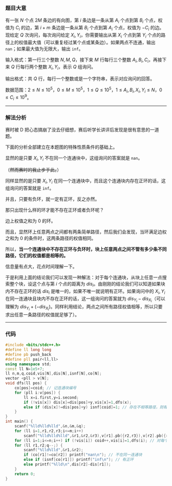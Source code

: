 ### 题目大意

有一张 $N$ 个点 $2M$ 条边的有向图，第 $i$ 条边是一条从第 $A_i$ 个点到第 $B_i$ 个点，权值为 $C_i$ 的边，第 $i+m$ 条边是一条从第 $B_i$ 个点到第 $A_i$ 个点，权值为 $-C_i$ 的边。现给定 $Q$ 次询问，每次询问给定 $X_i,Y_i$，你需要输出从第 $X_i$ 个点到第 $Y_i$ 个点的路径上的权值最大值（可以重复经过某个点或某条边）。如果两点不连通，输出 `nan`；如果最大值为无限大，输出 `inf`。

输入格式：第一行三个整数 $N,M,Q$，接下来 $M$ 行每行三个整数 $A_i,B_i,C_i$，再接下来 $Q$ 行每行两个整数 $X_i,Y_i$，表示 $Q$ 组询问。

输出格式：共 $Q$ 行，每行一个整数或是一个字符串，表示对应询问的回答。

数据范围：$2 \le N \le 10^5$，$0 \le M \le 10^5$，$1 \le Q \le 10^5$，$1 \le A_i,B_i,X_i,Y_i \le N$，$0 \le C_i \le 10^9$。

------------

### 解法分析

赛时被 D 把心态搞崩了没去仔细想，赛后听学长讲评后发现是很有意思的一道题。

下面的分析全部建立在本题图的特殊性质条件的基础上。

显然的是只要 $X_i,Y_i$ 不在同一个连通块中，这组询问的答案就是 `nan`。

（~~然而赛时的我止步于此。~~）

同样显然的是只要 $X_i,Y_i$ 在同一个连通块中，而且这个连通块内存在正环的话，这组询问的答案就是 `inf`。

并且，只要有负环，就一定有正环，反之亦然。

那只出现什么样的环才能不存在正环或者负环呢？

边上权值之和为 $0$ 的环。

而且，显然环上任意两点之间都有两条简单路径，然后我们会发现，当环满足边权之和为 $0$ 的条件时，这两条路径的权值相同。

所以，**当一个连通块中不存在正环与负环时，块上任意两点之间不管有多少条不同路径，它们的权值都是相等的。**

信息量有点大，花点时间理解一下。

于是利用上面的结论我们可以发现一种解法：对于每个连通块，从块上任意一点搜索整个块，设这个点与第 $i$ 个点的距离为 $dis_i$。由刚刚的结论我们可以知道如果块内不存在正环的话 $dis_i$ 是唯一的，如果不唯一就说明有正环。如果询问中的 $X_i,Y_i$ 在同一连通块且块内不存在正环的话，这一组询问的答案就为 $dis_{Y_i}-dis_{X_i}$（可以理解为 $dis_{Y_i}+(-dis_{X_i})$。同样利用结论，两点之间所有路径权值相等，所以只要求出任意一条路径的权值就足够了）。

------------

### 代码

```cpp
#include <bits/stdc++.h>
#define ll long long
#define pb push_back
#define pll pair<ll,ll>
using namespace std;
const ll N=1e5+7;
ll n,m,q,coid,vis[N],dis[N],isnf[N],co[N];
vector <pll > v[N];
void dfs(ll pos) {
	co[pos]=coid; // 记连通块编号
	for (pll i:v[pos]) {
		ll x=i.first,y=i.second;
		if (!vis[x]) dis[x]=dis[pos]+y,vis[x]=1,dfs(x);
		else if (dis[x]!=dis[pos]+y) isnf[coid]=1; // 存在不相等路径，则有正环，注意这个时候还不能直接退出，你连通块编号还没记完呐
	}
}
int main() {
	scanf("%lld%lld%lld",&n,&m,&q);
	for (ll i=1,r1,r2,r3;i<=m;i++)
		scanf("%lld%lld%lld",&r1,&r2,&r3),v[r1].pb({r2,r3}),v[r2].pb({r1,-r3});
	for (ll i=1;i<=n;i++) if (!vis[i]) coid++,vis[i]=1,dfs(i); // 对每个连通块搜索
	for (ll r1,r2;q--;) {
		scanf("%lld%lld",&r1,&r2);
		if (co[r1]!=co[r2]) printf("nan\n"); // 不在同一连通块
		else if (isnf[co[r1]]) printf("inf\n"); // 有正环
		else printf("%lld\n",dis[r2]-dis[r1]);
	}
	return 0;
}
```